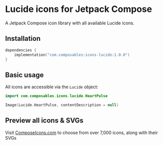 # Lucide icons for Jetpack Compose

A Jetpack Compose icon library with all available Lucide icons.

## Installation

```kotlin
dependencies {
    implementation("com.composables:icons-lucide:1.0.0")
}
```

## Basic usage

All icons are accessible via the `Lucide` object:

```kotlin
import com.composables.icons.lucide.HeartPulse

Image(Lucide.HeartPulse, contentDescription = null)
```

## Preview all icons & SVGs

Visit [ComposeIcons.com](https://composeicons.com/) to choose from over 7,000 icons, along with their SVGs